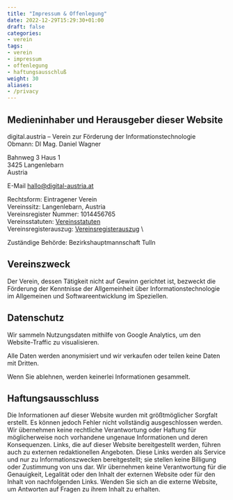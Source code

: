 ```yaml
---
title: "Impressum & Offenlegung"
date: 2022-12-29T15:29:30+01:00
draft: false
categories:
- verein
tags:
- verein
- impressum
- offenlegung
- haftungsausschluß
weight: 30
aliases:
- /privacy
---
```


## Medieninhaber und Herausgeber dieser Website

digital.austria – Verein zur Förderung der Informationstechnologie \
Obmann: DI Mag. Daniel Wagner

Bahnweg 3 Haus 1 \
3425 Langenlebarn \
Austria

E-Mail [hallo@digital-austria.at](mailto:hallo@digital-austria.at)

Rechtsform: Eintragener Verein \
Vereinssitz: Langenlebarn, Austria \
Vereinsregister Nummer: 1014456765 \
Vereinsstatuten:  [Vereinsstatuten](/documents/vereinsstatuten.pdf) \
Vereinsregisterauszug: [Vereinsregisterauszug](/documents/vereinsregisterauszug.pdf) \

Zuständige Behörde: Bezirkshauptmannschaft Tulln


## Vereinszweck
Der Verein, dessen Tätigkeit nicht auf Gewinn gerichtet ist, bezweckt die Förderung
der Kenntnisse der Allgemeinheit über Informationstechnologie im Allgemeinen und
Softwareentwicklung im Speziellen.

## Datenschutz
Wir sammeln Nutzungsdaten mithilfe von Google Analytics, um den Website-Traffic zu visualisieren.

Alle Daten werden anonymisiert und wir verkaufen oder teilen keine Daten mit Dritten.

Wenn Sie ablehnen, werden keinerlei Informationen gesammelt.

## Haftungsausschluss
Die Informationen auf dieser Website wurden mit größtmöglicher Sorgfalt erstellt. Es können jedoch Fehler nicht vollständig ausgeschlossen werden. Wir übernehmen keine rechtliche Verantwortung oder Haftung für möglicherweise noch vorhandene ungenaue Informationen und deren Konsequenzen. Links, die auf dieser Website bereitgestellt werden, führen auch zu externen redaktionellen Angeboten. Diese Links werden als Service und nur zu Informationszwecken bereitgestellt; sie stellen keine Billigung oder Zustimmung von uns dar. Wir übernehmen keine Verantwortung für die Genauigkeit, Legalität oder den Inhalt der externen Website oder für den Inhalt von nachfolgenden Links. Wenden Sie sich an die externe Website, um Antworten auf Fragen zu ihrem Inhalt zu erhalten.

